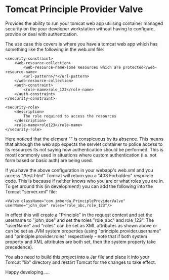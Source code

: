 Tomcat Principle Provider Valve
===============================
Provides the ability to run your tomcat web app utilising container managed security on the your developer workstation without having to configure, provide or deal with authentcation.

The use case this covers is where you have a tomcat web app which has something like the following in the web.xml file:

    <security-constraint>
        <web-resource-collection>
            <web-resource-name>some Resources which are protected</web-resource-name>
            <url-pattern>/*</url-pattern>
        </web-resource-collection>
        <auth-constraint>
            <role-name>role_123</role-name>
        </auth-constraint>
    </security-constraint>

    <security-role>
        <description>
            The role required to access the resources
        </description>
        <role-name>role123</role-name>
    </security-role>

Here noticed that the element "<login-config>" is conspicuous by its absence. This means that although the web app expects the servlet container to police access to its resources its not saying how authentication should be performed. This is mostl commonly used in situations where custom authentication (i.e. not form based or basic auth) are being used.

If you have the above configuration in your webapp's web.xml and you access "/test.html" Tomcat will return you a "403 Forbidden" response code. This is because if neither knows who you are or what roles you are in. To get around this (in development!) you can add the following into the Tomcat "server.xml" file:

    <Valve className="com.imberda.PrincipleProviderValve" userName="john_doe" roles="role_abc,role_123"/>

In effect this will create a "Principle" in the request context and set the username to "john_doe" and set the roles "role_abc"  and role_123". The "userName" and "roles" can be set as XML attributes as shown above or can be set as JVM system properties (using "principle.provider.username" and "principle.provider.roles" respectively - note that if both system property and XML attributes are both set, then the system property take precedence).

You also need to build this project into a Jar file and place it into your Tomcat "lib" directory and restart Tomcat for the changes to take effect.

Happy developing.....
